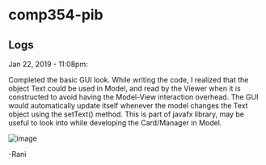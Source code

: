 # comp354-pib

## Logs


Jan 22, 2019 - 11:08pm:

Completed the basic GUI look. While writing the code, I realized that the object Text could be used in Model, and read by the Viewer when it is constructed to avoid having the Model-View interaction overhead. The GUI would automatically update itself whenever the model changes the Text object using the setText() method. This is part of javafx library, may be useful to look into while developing the Card/Manager in Model.

![image](https://drive.google.com/uc?export=view&id=1ZgoUle2b5zF5NY6mQAGkeoQOmyHTGutv)

-Rani

